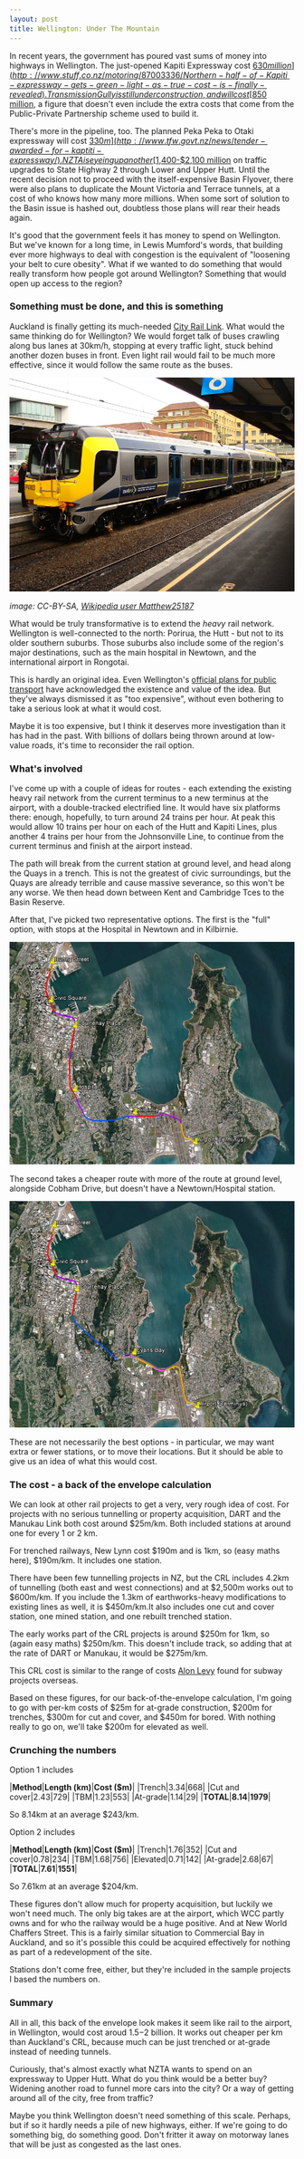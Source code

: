 ```yaml
---
layout: post
title: Wellington: Under The Mountain
---
```


In recent years, the government has poured vast sums of money into highways in Wellington. The just-opened Kapiti Expressway cost [$630 million](http://www.stuff.co.nz/motoring/87003336/Northern-half-of-Kapiti-expressway-gets-green-light-as-true-cost-is-finally-revealed). Transmission Gully is still under construction, and will cost [$850 million](http://www.nzta.govt.nz/projects/wellington-northern-corridor/transmission-gully/), a figure that doesn't even include the extra costs that come from the Public-Private Partnership scheme used to build it.

There's more in the pipeline, too. The planned Peka Peka to Otaki expressway will cost [$330m](http://www.tfw.govt.nz/news/tender-awarded-for-kaptiti-expressway/). NZTA is eyeing up another [$1,400-$2,100 million](https://www.nzta.govt.nz/assets/About-us-2/docs/board-meeting-minutes-2016/minutes-20161010.pdf) on traffic upgrades to State Highway 2 through Lower and Upper Hutt. Until the recent decision not to proceed with the itself-expensive Basin Flyover, there were also plans to duplicate the Mount Victoria and Terrace tunnels, at a cost of who knows how many more millions. When some sort of solution to the Basin issue is hashed out, doubtless those plans will rear their heads again.

It's good that the government feels it has money to spend on Wellington. But we've known for a long time, in Lewis Mumford's words, that building ever more highways to deal with congestion is the equivalent of "loosening your belt to cure obesity". What if we wanted to do something that would really transform how people got around Wellington? Something that would open up access to the region?

### Something must be done, and this is something

Auckland is finally getting its much-needed [City Rail Link](https://at.govt.nz/projects-roadworks/city-rail-link/). What would the same thinking do for Wellington? We would forget talk of buses crawling along bus lanes at 30km/h, stopping at every traffic light, stuck behind another dozen buses in front. Even light rail would fail to be much more effective, since it would follow the same route as the buses.

![A Matangi electric train](/images/2017/matangi_800.jpg)

*image: CC-BY-SA, [Wikipedia user Matthew25187](https://commons.wikimedia.org/wiki/File:NZR_FP_class_01.JPG)*

What would be truly transformative is to extend the _heavy_ rail network. Wellington is well-connected to the north: Porirua, the Hutt - but not to its older southern suburbs. Those suburbs also include some of the region's major destinations, such as the main hospital in Newtown, and the international airport in Rongotai.

This is hardly an original idea. Even Wellington's [official plans for public transport](http://www.gw.govt.nz/ptspinestudy/) have acknowledged the existence and value of the idea. But they've always dismissed it as "too expensive", without even bothering to take a serious look at what it would cost.

Maybe it is too expensive, but I think it deserves more investigation than it has had in the past. With billions of dollars being thrown around at low-value roads, it's time to reconsider the rail option.

### What's involved

I've come up with a couple of ideas for routes - each extending the existing heavy rail network from the current terminus to a new terminus at the airport, with a double-tracked electrified line. It would have six platforms there: enough, hopefully, to turn around 24 trains per hour. At peak this would allow 10 trains per hour on each of the Hutt and Kapiti Lines, plus another 4 trains per hour from the Johnsonville Line, to continue from the current terminus and finish at the airport instead.

The path will break from the current station at ground level, and head along the Quays in a trench. This is not the greatest of civic surroundings, but the Quays are already terrible and cause massive severance, so this won't be any worse. We then head down between Kent and Cambridge Tces to the Basin Reserve.

After that, I've picked two representative options. The first is the "full" option, with stops at the Hospital in Newtown and in Kilbirnie.

![Map of proposed rail route, Wellington Station to Airport via Newtown](/images/2017/wellington-rail-n.png)

The second takes a cheaper route with more of the route at ground level, alongside Cobham Drive, but doesn't have a Newtown/Hospital station.

![Map of proposed rail route, Wellington Station to Airport via Mount Victoria](/images/2017/wellington-rail-h.png)

These are not necessarily the best options - in particular, we may want extra or fewer stations, or to move their locations. But it should be able to give us an idea of what this would cost.

### The cost - a back of the envelope calculation

We can look at other rail projects to get a very, very rough idea of cost. For projects with no serious tunnelling or property acquisition, DART and the Manukau Link both cost around $25m/km. Both included stations at around one for every 1 or 2 km.

For trenched railways, New Lynn cost $190m and is 1km, so (easy maths here), $190m/km. It includes one station.

There have been few tunnelling projects in NZ, but the CRL includes 4.2km of tunnelling (both east and west connections) and at $2,500m works out to $600m/km. If you include the 1.3km of earthworks-heavy modifications to existing lines as well, it is $450m/km.It also includes one cut and cover station, one mined station, and one rebuilt trenched station.

The early works part of the CRL projects is around $250m for 1km, so (again easy maths) $250m/km. This doesn't include track, so adding that at the rate of DART or Manukau, it would be $275m/km.

This CRL cost is similar to the range of costs [Alon Levy](http://transportblog.co.nz/2016/10/05/the-costs-of-tunnelling/) found for subway projects overseas.

Based on these figures, for our back-of-the-envelope calculation, I'm going to go with per-km costs of $25m for at-grade construction, $200m for trenches, $300m for cut and cover, and $450m for bored. With nothing really to go on, we'll take $200m for elevated as well.

### Crunching the numbers

Option 1 includes 
	
|**Method**|**Length (km)**|**Cost ($m)**|
|Trench|3.34|668|
|Cut and cover|2.43|729|
|TBM|1.23|553|
|At-grade|1.14|29|
|**TOTAL**|**8.14**|**1979**|

So 8.14km at an average $243/km.

Option 2 includes

|**Method**|**Length (km)**|**Cost ($m)**|
|Trench|1.76|352|
|Cut and cover|0.78|234|
|TBM|1.68|756|
|Elevated|0.71|142|
|At-grade|2.68|67|
|**TOTAL**|**7.61**|**1551**|

So 7.61km at an average $204/km.

These figures don't allow much for property acquisition, but luckily we won't need much. The only big takes are at the airport, which WCC partly owns and for who the railway would be a huge positive. And at New World Chaffers Street. This is a fairly similar situation to Commercial Bay in Auckland, and so it's possible this could be acquired effectively for nothing as part of a redevelopment of the site.

Stations don't come free, either, but they're included in the sample projects I based the numbers on.

### Summary

All in all, this back of the envelope look makes it seem like rail to the airport, in Wellington, would cost aroud $1.5-$2 billion. It works out cheaper per km than Auckland's CRL, because much can be just trenched or at-grade instead of needing tunnels. 

Curiously, that's almost exactly what NZTA wants to spend on an expressway to Upper Hutt. What do you think would be a better buy? Widening another road to funnel more cars into the city? Or a way of getting around all of the city, free from traffic?

Maybe you think Wellington doesn't need something of this scale. Perhaps, but if so it hardly needs a pile of new highways, either. If we're going to do something big, do something good. Don't fritter it away on motorway lanes that will be just as congested as the last ones.

